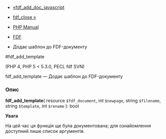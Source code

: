 - [«fdf_add_doc_javascript](function.fdf-add-doc-javascript.md)
- [fdf_close »](function.fdf-close.md)

- [PHP Manual](index.md)
- [FDF](ref.fdf.md)
- Додає шаблон до FDF-документу

#fdf_add_template

(PHP 4, PHP 5 \< 5.3.0, PECL fdf SVN)

fdf_add_template — Додає шаблон до FDF-документу

### Опис

**fdf_add_template**(
resource `$fdf_document`,
int `$newpage`,
string `$filename`,
string `$template`,
int `$rename`
): bool

**Увага**

На цей час ця функція ще була документована; для
ознайомлення доступний лише список аргументів.
